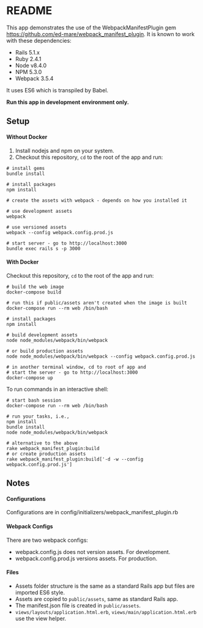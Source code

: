 # README

This app demonstrates the use of the WebpackManifestPlugin gem https://github.com/ed-mare/webpack_manifest_plugin.
It is known to work with these dependencies:

- Rails 5.1.x
- Ruby 2.4.1
- Node v8.4.0
- NPM 5.3.0
- Webpack 3.5.4

It uses ES6 which is transpiled by Babel.

**Run this app in development environment only.**

## Setup

#### Without Docker

1) Install nodejs and npm on your system.
2) Checkout this repository, `cd` to the root of the app and run:

```shell
# install gems
bundle install

# install packages
npm install

# create the assets with webpack - depends on how you installed it

# use development assets
webpack

# use versioned assets
webpack --config webpack.config.prod.js  

# start server - go to http://localhost:3000
bundle exec rails s -p 3000
```

#### With Docker

Checkout this repository, `cd` to the root of the app and run:

```shell
# build the web image
docker-compose build

# run this if public/assets aren't created when the image is built
docker-compose run --rm web /bin/bash

# install packages
npm install

# build development assets
node node_modules/webpack/bin/webpack

# or build production assets
node node_modules/webpack/bin/webpack --config webpack.config.prod.js

# in another terminal window, cd to root of app and
# start the server - go to http://localhost:3000
docker-compose up
```

To run commands in an interactive shell:

```shell
# start bash session
docker-compose run --rm web /bin/bash

# run your tasks, i.e.,
npm install
bundle install
node node_modules/webpack/bin/webpack

# alternative to the above
rake webpack_manifest_plugin:build
# or create production assets
rake webpack_manifest_plugin:build['-d -w --config webpack.config.prod.js']
```

## Notes

#### Configurations

Configurations are in config/initializers/webpack_manifest_plugin.rb

#### Webpack Configs

There are two webpack configs:

- webpack.config.js does not version assets. For development.
- webpack.config.prod.js versions assets. For production.

#### Files

- Assets folder structure is the same as a standard Rails app but files are imported ES6 style.
- Assets are copied to `public/assets`, same as standard Rails app.
- The manifest.json file is created in `public/assets`.
- `views/layouts/application.html.erb`, `views/main/application.html.erb` use the view helper.
